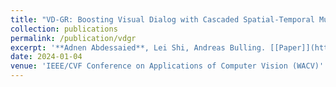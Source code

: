 ```yaml
---
title: "VD-GR: Boosting Visual Dialog with Cascaded Spatial-Temporal Multi-Modal GRaphs"
collection: publications
permalink: /publication/vdgr
excerpt: '**Adnen Abdessaied**, Lei Shi, Andreas Bulling. [[Paper]](https://arxiv.org/abs/2310.16590) [[Code]](https://github.com/adnenabdessaied/VDGR)'
date: 2024-01-04
venue: 'IEEE/CVF Conference on Applications of Computer Vision (WACV)'
---
```

